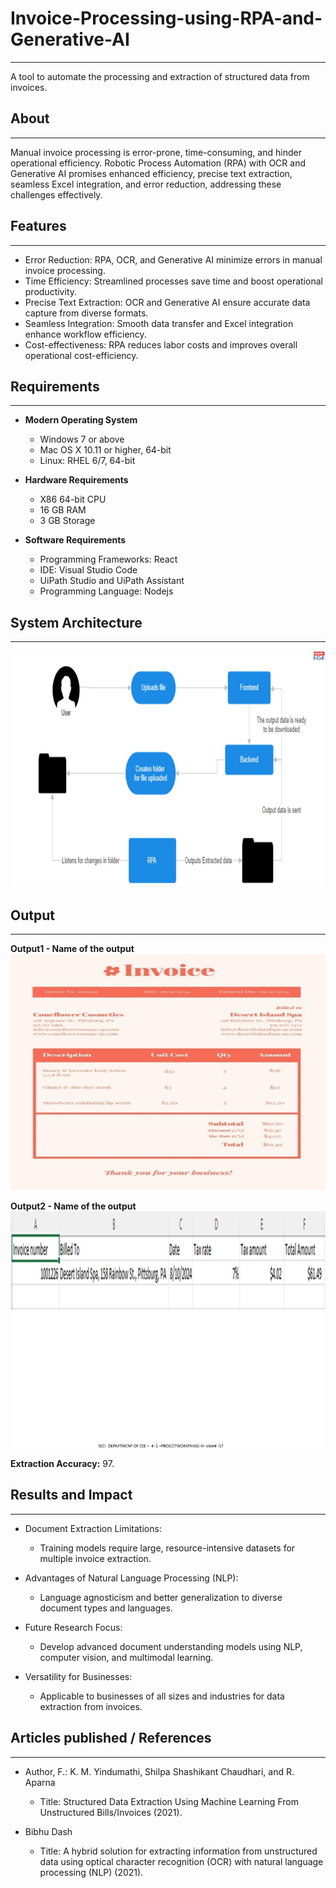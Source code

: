 # Invoice-Processing-using-RPA-and-Generative-AI
---
A tool to automate the processing and extraction of structured data from invoices.

## About
---
Manual invoice processing is error-prone, time-consuming, and hinder operational efficiency. Robotic Process Automation (RPA) with OCR and Generative AI promises enhanced efficiency, precise text extraction, seamless Excel integration, and error reduction, addressing these challenges effectively.

## Features
---
- Error Reduction: RPA, OCR, and Generative AI minimize errors in manual invoice processing.
- Time Efficiency: Streamlined processes save time and boost operational productivity.
- Precise Text Extraction: OCR and Generative AI ensure accurate data capture from diverse formats.
- Seamless Integration: Smooth data transfer and Excel integration enhance workflow efficiency.
- Cost-effectiveness: RPA reduces labor costs and improves overall operational cost-efficiency.

## Requirements
---
- **Modern Operating System**
  - Windows 7 or above
  - Mac OS X 10.11 or higher, 64-bit
  - Linux: RHEL 6/7, 64-bit

- **Hardware Requirements**
  - X86 64-bit CPU
  - 16 GB RAM
  - 3 GB Storage

- **Software Requirements**
  - Programming Frameworks: React
  - IDE: Visual Studio Code
  - UiPath Studio and UiPath Assistant
  - Programming Language: Nodejs

## System Architecture
---
![System Architecture](https://github.com/sowjanyastays/Invoice-Processing-using-RPA-and-Generative-AI/blob/master/System_Architecture.jpg)

## Output
---
**Output1 - Name of the output**
![Output1](https://github.com/sowjanyastays/Invoice-Processing-using-RPA-and-Generative-AI/blob/master/Ouput_1.jpg)

**Output2 - Name of the output**
![Output2](https://github.com/sowjanyastays/Invoice-Processing-using-RPA-and-Generative-AI/blob/master/Output_2.jpg)

**Extraction Accuracy:** 97.

## Results and Impact
---
- Document Extraction Limitations:
  - Training models require large, resource-intensive datasets for multiple invoice extraction.

- Advantages of Natural Language Processing (NLP):
  - Language agnosticism and better generalization to diverse document types and languages.

- Future Research Focus:
  - Develop advanced document understanding models using NLP, computer vision, and multimodal learning.

- Versatility for Businesses:
  - Applicable to businesses of all sizes and industries for data extraction from invoices.

## Articles published / References
---
- Author, F.: K. M. Yindumathi, Shilpa Shashikant Chaudhari, and R. Aparna
  - Title: Structured Data Extraction Using Machine Learning From Unstructured Bills/Invoices (2021).

- Bibhu Dash
  - Title: A hybrid solution for extracting information from unstructured data using optical character recognition (OCR) with natural language processing (NLP) (2021).

